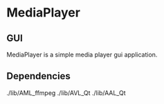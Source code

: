 # MediaPlayer

## GUI

MediaPlayer is a simple media player gui application.

## Dependencies

./lib/AML_ffmpeg
./lib/AVL_Qt
./lib/AAL_Qt
